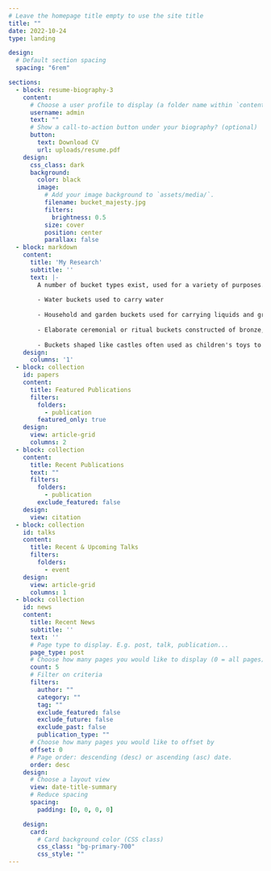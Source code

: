 ```yaml
---
# Leave the homepage title empty to use the site title
title: ""
date: 2022-10-24
type: landing

design:
  # Default section spacing
  spacing: "6rem"

sections:
  - block: resume-biography-3
    content:
      # Choose a user profile to display (a folder name within `content/authors/`)
      username: admin
      text: ""
      # Show a call-to-action button under your biography? (optional)
      button:
        text: Download CV
        url: uploads/resume.pdf
    design:
      css_class: dark
      background:
        color: black
        image:
          # Add your image background to `assets/media/`.
          filename: bucket_majesty.jpg
          filters:
            brightness: 0.5
          size: cover
          position: center
          parallax: false
  - block: markdown
    content:
      title: 'My Research'
      subtitle: ''
      text: |-
        A number of bucket types exist, used for a variety of purposes. Though most of these are functional purposes, a number, including those constructed from precious metals, are used for ceremonial purposes. Common types of bucket and their adjoining purposes include:
        
        - Water buckets used to carry water
        
        - Household and garden buckets used for carrying liquids and granular products
        
        - Elaborate ceremonial or ritual buckets constructed of bronze, ivory or other materials, found in several ancient or medieval cultures, sometimes known by the Latin for bucket, situla
    
        - Buckets shaped like castles often used as children's toys to shape and carry sand on a beach or in a sandpit
    design:
      columns: '1'
  - block: collection
    id: papers
    content:
      title: Featured Publications
      filters:
        folders:
          - publication
        featured_only: true
    design:
      view: article-grid
      columns: 2
  - block: collection
    content:
      title: Recent Publications
      text: ""
      filters:
        folders:
          - publication
        exclude_featured: false
    design:
      view: citation
  - block: collection
    id: talks
    content:
      title: Recent & Upcoming Talks
      filters:
        folders:
          - event
    design:
      view: article-grid
      columns: 1
  - block: collection
    id: news
    content:
      title: Recent News
      subtitle: ''
      text: ''
      # Page type to display. E.g. post, talk, publication...
      page_type: post
      # Choose how many pages you would like to display (0 = all pages)
      count: 5
      # Filter on criteria
      filters:
        author: ""
        category: ""
        tag: ""
        exclude_featured: false
        exclude_future: false
        exclude_past: false
        publication_type: ""
      # Choose how many pages you would like to offset by
      offset: 0
      # Page order: descending (desc) or ascending (asc) date.
      order: desc
    design:
      # Choose a layout view
      view: date-title-summary
      # Reduce spacing
      spacing:
        padding: [0, 0, 0, 0]

    design:
      card:
        # Card background color (CSS class)
        css_class: "bg-primary-700"
        css_style: ""
---
```

